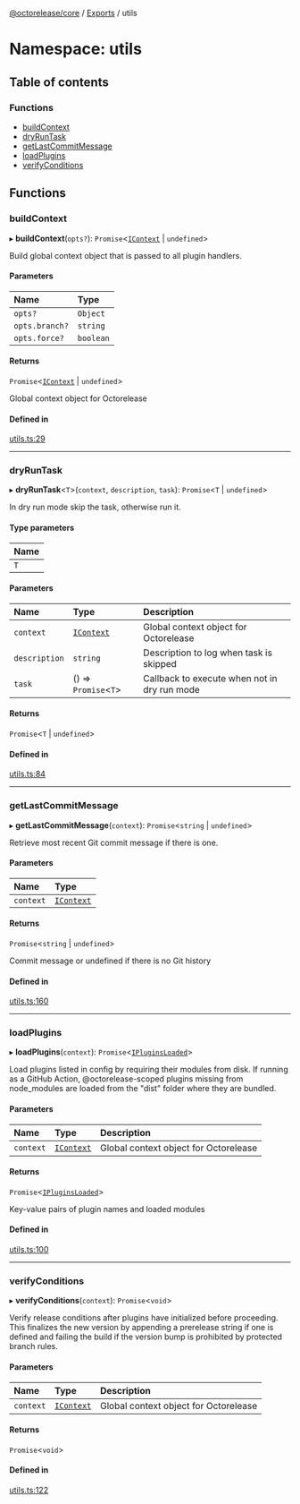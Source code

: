 [@octorelease/core](../README.md) / [Exports](../modules.md) / utils

# Namespace: utils

## Table of contents

### Functions

- [buildContext](utils.md#buildcontext)
- [dryRunTask](utils.md#dryruntask)
- [getLastCommitMessage](utils.md#getlastcommitmessage)
- [loadPlugins](utils.md#loadplugins)
- [verifyConditions](utils.md#verifyconditions)

## Functions

### buildContext

▸ **buildContext**(`opts?`): `Promise`<[`IContext`](../interfaces/IContext.md) \| `undefined`\>

Build global context object that is passed to all plugin handlers.

#### Parameters

| Name | Type |
| :------ | :------ |
| `opts?` | `Object` |
| `opts.branch?` | `string` |
| `opts.force?` | `boolean` |

#### Returns

`Promise`<[`IContext`](../interfaces/IContext.md) \| `undefined`\>

Global context object for Octorelease

#### Defined in

[utils.ts:29](https://github.com/zowe-actions/octorelease/blob/0333bce/packages/core/src/utils.ts#L29)

___

### dryRunTask

▸ **dryRunTask**<`T`\>(`context`, `description`, `task`): `Promise`<`T` \| `undefined`\>

In dry run mode skip the task, otherwise run it.

#### Type parameters

| Name |
| :------ |
| `T` |

#### Parameters

| Name | Type | Description |
| :------ | :------ | :------ |
| `context` | [`IContext`](../interfaces/IContext.md) | Global context object for Octorelease |
| `description` | `string` | Description to log when task is skipped |
| `task` | () => `Promise`<`T`\> | Callback to execute when not in dry run mode |

#### Returns

`Promise`<`T` \| `undefined`\>

#### Defined in

[utils.ts:84](https://github.com/zowe-actions/octorelease/blob/0333bce/packages/core/src/utils.ts#L84)

___

### getLastCommitMessage

▸ **getLastCommitMessage**(`context`): `Promise`<`string` \| `undefined`\>

Retrieve most recent Git commit message if there is one.

#### Parameters

| Name | Type |
| :------ | :------ |
| `context` | [`IContext`](../interfaces/IContext.md) |

#### Returns

`Promise`<`string` \| `undefined`\>

Commit message or undefined if there is no Git history

#### Defined in

[utils.ts:160](https://github.com/zowe-actions/octorelease/blob/0333bce/packages/core/src/utils.ts#L160)

___

### loadPlugins

▸ **loadPlugins**(`context`): `Promise`<[`IPluginsLoaded`](../interfaces/IPluginsLoaded.md)\>

Load plugins listed in config by requiring their modules from disk.
If running as a GitHub Action, @octorelease-scoped plugins missing from
node_modules are loaded from the "dist" folder where they are bundled.

#### Parameters

| Name | Type | Description |
| :------ | :------ | :------ |
| `context` | [`IContext`](../interfaces/IContext.md) | Global context object for Octorelease |

#### Returns

`Promise`<[`IPluginsLoaded`](../interfaces/IPluginsLoaded.md)\>

Key-value pairs of plugin names and loaded modules

#### Defined in

[utils.ts:100](https://github.com/zowe-actions/octorelease/blob/0333bce/packages/core/src/utils.ts#L100)

___

### verifyConditions

▸ **verifyConditions**(`context`): `Promise`<`void`\>

Verify release conditions after plugins have initialized before proceeding.
This finalizes the new version by appending a prerelease string if one is
defined and failing the build if the version bump is prohibited by protected
branch rules.

#### Parameters

| Name | Type | Description |
| :------ | :------ | :------ |
| `context` | [`IContext`](../interfaces/IContext.md) | Global context object for Octorelease |

#### Returns

`Promise`<`void`\>

#### Defined in

[utils.ts:122](https://github.com/zowe-actions/octorelease/blob/0333bce/packages/core/src/utils.ts#L122)
